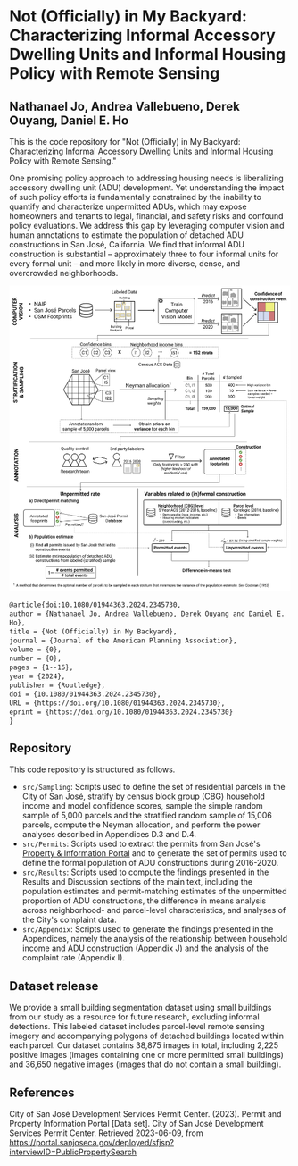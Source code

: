 # Not (Officially) in My Backyard: Characterizing Informal Accessory Dwelling Units and Informal Housing Policy with Remote Sensing

## Nathanael Jo, Andrea Vallebueno, Derek Ouyang, Daniel E. Ho

This is the code repository for "Not (Officially) in My Backyard: Characterizing Informal Accessory Dwelling Units and Informal Housing Policy with Remote Sensing."

One promising policy approach to addressing housing needs is liberalizing accessory dwelling unit (ADU) development. Yet understanding the impact of such policy efforts is fundamentally constrained by the inability to quantify and characterize unpermitted ADUs, which may expose homeowners and tenants to legal, financial, and safety risks and confound policy evaluations. We address this gap by leveraging computer vision and human annotations to estimate the population of detached ADU constructions in San José, California. We find that informal ADU construction is substantial – approximately three to four informal units for every formal unit – and more likely in more diverse, dense, and overcrowded neighborhoods.

![Methodology Overview](output/paper_figures/flowchart_simplified.png)

```         
@article{doi:10.1080/01944363.2024.2345730,
author = {Nathanael Jo, Andrea Vallebueno, Derek Ouyang and Daniel E. Ho},
title = {Not (Officially) in My Backyard},
journal = {Journal of the American Planning Association},
volume = {0},
number = {0},
pages = {1--16},
year = {2024},
publisher = {Routledge},
doi = {10.1080/01944363.2024.2345730},
URL = {https://doi.org/10.1080/01944363.2024.2345730},
eprint = {https://doi.org/10.1080/01944363.2024.2345730}
}
```

## Repository
This code repository is structured as follows. 

* `src/Sampling`: Scripts used to define the set of residential parcels in the City of San José, stratify by census block
group (CBG) household income and model confidence scores, sample the simple random sample of 5,000 parcels and the
stratified random sample of 15,006 parcels, compute the Neyman allocation, and perform the power analyses described
in Appendices D.3 and D.4.
* `src/Permits`: Scripts used to extract the permits from San José's
[Property & Information Portal](https://portal.sanjoseca.gov/deployed/sfjsp?interviewID=PublicPropertySearch) and to generate
the set of permits used to define the formal population of ADU constructions during 2016-2020.
* `src/Results`: Scripts used to compute the findings presented in the Results and Discussion sections of the main text, 
including the population estimates and permit-matching estimates of the unpermitted proportion of ADU constructions, 
the difference in means analysis across neighborhood- and parcel-level characteristics, and analyses of the City's
complaint data.
* `src/Appendix`: Scripts used to generate the findings presented in the Appendices, namely the analysis of the relationship
between household income and ADU construction (Appendix J) and the analysis of the complaint rate (Appendix I).

## Dataset release
We provide a small building segmentation dataset using small buildings from our study as a resource for future research, excluding 
informal detections. This labeled dataset includes parcel-level remote sensing imagery and accompanying polygons of
detached buildings located within each parcel. Our dataset contains 38,875 images in total, including 2,225 positive
images (images containing one or more permitted small buildings) and 36,650 negative images (images that do not contain a small building). 

## References
City of San José Development Services Permit Center. (2023). Permit and Property Information Portal [Data set]. 
City of San José Development Services Permit Center. Retrieved 2023-06-09, from https://portal.sanjoseca.gov/deployed/sfjsp?interviewID=PublicPropertySearch
